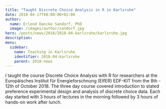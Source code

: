 ```yaml
---
title: "Taught Discrete Choice Analysis in R in Karlsruhe"
date: 2018-04-17T08:00:00+01:00
author:
  name: Erlend Dancke Sandorf, PhD
  image: /images/author/sandorf.jpg
hero: /posts/news/2018/2018-04-karlsruhe/karlsruhe.jpg
description: 
menu:
  sidebar:
    name: Teaching in Karlsruhe
    identifier: 2018-04-karlsruhe
    parent: 2018-news
---
```


I taught the course Discrete Choice Analysis with R for researchers at the Europäisches Institut für Energieforschnung (EIfER) EDF-KIT from the 8th - 12th of October 2018. The three day course covered introduction to stated preference experimental design and analysis of discrete choice data. Each day started with 3 hours of lectures in the morning followed by 3 hours of hands-on work after lunch.